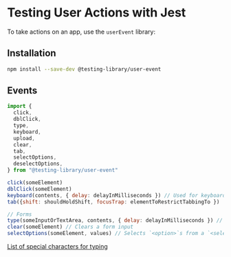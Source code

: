 # Testing User Actions with Jest

To take actions on an app, use the `userEvent` library:

## Installation

```bash
npm install --save-dev @testing-library/user-event
```

## Events

```js
import {
  click,
  dblClick,
  type,
  keyboard,
  upload,
  clear,
  tab,
  selectOptions,
  deselectOptions,
} from "@testing-library/user-event"
```

```js
click(someElement)
dblClick(someElement)
keyboard(contents, { delay: delayInMilliseconds }) // Used for keyboard events outside of text inputs
tab({shift: shouldHoldShift, focusTrap: elementToRestrictTabbingTo })

// Forms
type(someInputOrTextArea, contents, { delay: delayInMilliseconds }) // Using delay will make it async, has many special character options
clear(someElement) // Clears a form input
selectOptions(someElement, values) // Selects `<option>`s from a `<select>`
```

[List of special characters for typing](https://testing-library.com/docs/ecosystem-user-event/#specialchars)

